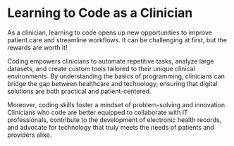# Learning to Code as a Clinician

As a clinician, learning to code opens up new opportunities to improve patient care and streamline workflows. It can be challenging at first, but the rewards are worth it!

Coding empowers clinicians to automate repetitive tasks, analyze large datasets, and create custom tools tailored to their unique clinical environments. By understanding the basics of programming, clinicians can bridge the gap between healthcare and technology, ensuring that digital solutions are both practical and patient-centered.

Moreover, coding skills foster a mindset of problem-solving and innovation. Clinicians who code are better equipped to collaborate with IT professionals, contribute to the development of electronic health records, and advocate for technology that truly meets the needs of patients and providers alike. 